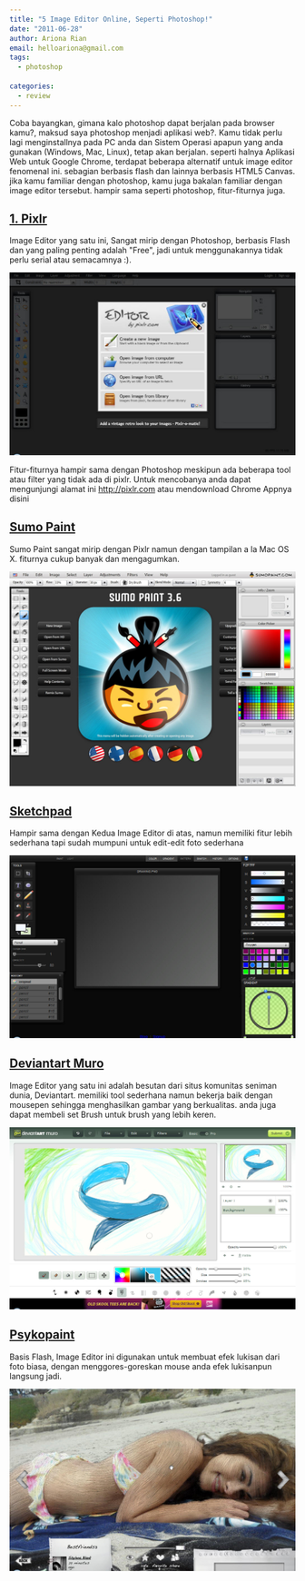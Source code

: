 ```yaml
---
title: "5 Image Editor Online, Seperti Photoshop!"
date: "2011-06-28"
author: Ariona Rian
email: helloariona@gmail.com
tags: 
  - photoshop

categories: 
  - review
---
```


Coba bayangkan, gimana kalo photoshop dapat berjalan pada browser kamu?, maksud saya photoshop menjadi aplikasi web?. Kamu tidak perlu lagi menginstallnya pada PC anda dan Sistem Operasi apapun yang anda gunakan (Windows, Mac, Linux), tetap akan berjalan. seperti halnya Aplikasi Web untuk Google Chrome, terdapat beberapa alternatif untuk image editor fenomenal ini. sebagian berbasis flash dan lainnya berbasis HTML5 Canvas. jika kamu familiar dengan photoshop, kamu juga bakalan familiar dengan image editor tersebut. hampir sama seperti photoshop, fitur-fiturnya juga.

## [1\. Pixlr](http://pixlr.com/editor/)

Image Editor yang satu ini, Sangat mirip dengan Photoshop, berbasis Flash dan yang paling penting adalah "Free", jadi untuk menggunakannya tidak perlu serial atau semacamnya :).

![Pixlr](./images/pixlr.jpg "Pixlr Image Editor")

Fitur-fiturnya hampir sama dengan Photoshop meskipun ada beberapa tool atau filter yang tidak ada di pixlr. Untuk mencobanya anda dapat mengunjungi alamat ini http://pixlr.com atau mendownload Chrome Appnya disini

## [Sumo Paint](https://chrome.google.com/webstore/detail/dpgjihldbpodlmnjolekemlfbcajnmod?hc=search&hcp=main)

Sumo Paint sangat mirip dengan Pixlr namun dengan tampilan a la Mac OS X. fiturnya cukup banyak dan mengagumkan.

![Sumo Paint](./images/sumo-paint.jpg "Sumo Paint")

## [Sketchpad](https://chrome.google.com/webstore/detail/lkllajgbhondgjjnhmmgbjndmogapinp?hc=search&hcp=main)

Hampir sama dengan Kedua Image Editor di atas, namun memiliki fitur lebih sederhana tapi sudah mumpuni untuk edit-edit foto sederhana

![Sketchpad](./images/sketchpad.jpg "SketchPad")

## [Deviantart Muro](https://chrome.google.com/webstore/detail/namljbfbglehfnlonjmebceimaalofei?hc=search&hcp=main)

Image Editor yang satu ini adalah besutan dari situs komunitas seniman dunia, Deviantart. memiliki tool sederhana namun bekerja baik dengan mousepen sehingga menghasilkan gambar yang berkualitas. anda juga dapat membeli set Brush untuk brush yang lebih keren.

![Deviantart Muro](./images/muro.jpg "Devianart Muro")

## [Psykopaint](https://chrome.google.com/webstore/detail/pgjchkcfmigkkhedgjedmffdepgmpfil?hc=search&hcp=main)

Basis Flash, Image Editor ini digunakan untuk membuat efek lukisan dari foto biasa, dengan menggores-goreskan mouse anda efek lukisanpun langsung jadi.

![](./images/psykopaint.jpg)
